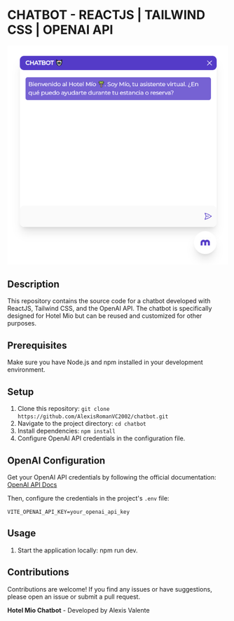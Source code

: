 # CHATBOT - REACTJS | TAILWIND CSS | OPENAI API

![Chatbot Image](/screens/chatbot.PNG)

## Description

This repository contains the source code for a chatbot developed with ReactJS, Tailwind CSS, and the OpenAI API. The chatbot is specifically designed for Hotel Mio but can be reused and customized for other purposes.


## Prerequisites

Make sure you have Node.js and npm installed in your development environment.

## Setup

1. Clone this repository: `git clone https://github.com/AlexisRomanVC2002/chatbot.git`
2. Navigate to the project directory: `cd chatbot`
3. Install dependencies: `npm install`
4. Configure OpenAI API credentials in the configuration file.

## OpenAI Configuration

Get your OpenAI API credentials by following the official documentation: [OpenAI API Docs](https://beta.openai.com/docs/)

Then, configure the credentials in the project's `.env` file:

```env
VITE_OPENAI_API_KEY=your_openai_api_key
```

## Usage

1. Start the application locally: npm run dev.

## Contributions

Contributions are welcome! If you find any issues or have suggestions, please open an issue or submit a pull request.

**Hotel Mio Chatbot** - Developed by Alexis Valente
